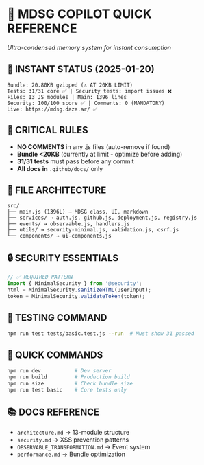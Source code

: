 # 🧠 MDSG COPILOT QUICK REFERENCE
*Ultra-condensed memory system for instant consumption*

## 🎯 **INSTANT STATUS** (2025-01-20)
```
Bundle: 20.80KB gzipped (⚠️ AT 20KB LIMIT)
Tests: 31/31 core ✅ | Security tests: import issues ❌ 
Files: 13 JS modules | Main: 1396 lines
Security: 100/100 score ✅ | Comments: 0 (MANDATORY)
Live: https://mdsg.daza.ar/ ✅
```

## 🚨 **CRITICAL RULES**
- **NO COMMENTS** in any .js files (auto-remove if found)
- **Bundle <20KB** (currently at limit - optimize before adding)
- **31/31 tests** must pass before any commit
- **All docs in** `.github/docs/` only

## 📁 **FILE ARCHITECTURE** 
```
src/
├── main.js (1396L) → MDSG class, UI, markdown
├── services/ → auth.js, github.js, deployment.js, registry.js
├── events/ → observable.js, handlers.js 
├── utils/ → security-minimal.js, validation.js, csrf.js
└── components/ → ui-components.js
```

## 🔒 **SECURITY ESSENTIALS**
```javascript
// ✅ REQUIRED PATTERN
import { MinimalSecurity } from '@security';
html = MinimalSecurity.sanitizeHTML(userInput);
token = MinimalSecurity.validateToken(token);
```

## 🧪 **TESTING COMMAND**
```bash
npm run test tests/basic.test.js --run  # Must show 31 passed
```

## 🔧 **QUICK COMMANDS**
```bash
npm run dev           # Dev server
npm run build         # Production build  
npm run size          # Check bundle size
npm run test basic    # Core tests only
```

## 📚 **DOCS REFERENCE**
- `architecture.md` → 13-module structure
- `security.md` → XSS prevention patterns  
- `OBSERVABLE_TRANSFORMATION.md` → Event system
- `performance.md` → Bundle optimization
